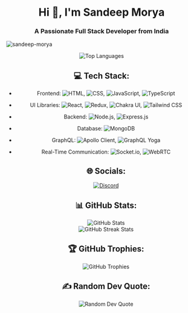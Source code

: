 <h1 align="center">Hi 👋, I'm Sandeep Morya</h1>
<h3 align="center">A Passionate Full Stack Developer from India</h3>

<div align="center">
  <p align="left">
    <img src="https://komarev.com/ghpvc/?username=sandeep-morya&label=Profile%20views&color=0e75b6&style=flat" alt="sandeep-morya" />
  </p>

  <img src="https://github-readme-stats.vercel.app/api/top-langs/?username=Sandeep-morya&theme=monokai&hide_border=false&include_all_commits=true&count_private=true&layout=compact" alt="Top Languages" />

  <h2>💻 Tech Stack:</h2>

- Frontend: ![HTML](https://img.shields.io/badge/HTML-E34F26?style=flat&logo=html5&logoColor=white), ![CSS](https://img.shields.io/badge/CSS-1572B6?style=flat&logo=css3&logoColor=white), ![JavaScript](https://img.shields.io/badge/JavaScript-F7DF1E?style=flat&logo=javascript&logoColor=black), ![TypeScript](https://img.shields.io/badge/TypeScript-007ACC?style=flat&logo=typescript&logoColor=white)
- UI Libraries: ![React](https://img.shields.io/badge/React-61DAFB?style=flat&logo=react&logoColor=black), ![Redux](https://img.shields.io/badge/Redux-764ABC?style=flat&logo=redux&logoColor=white), ![Chakra UI](https://img.shields.io/badge/Chakra_UI-319795?style=flat&logo=chakra-ui&logoColor=white), ![Tailwind CSS](https://img.shields.io/badge/Tailwind_CSS-38B2AC?style=flat&logo=tailwind-css&logoColor=white)
- Backend: ![Node.js](https://img.shields.io/badge/Node.js-339933?style=flat&logo=node.js&logoColor=white), ![Express.js](https://img.shields.io/badge/Express.js-000000?style=flat&logo=express&logoColor=white)
- Database: ![MongoDB](https://img.shields.io/badge/MongoDB-47A248?style=flat&logo=mongodb&logoColor=white)
- GraphQL: ![Apollo Client](https://img.shields.io/badge/Apollo_Client-311C87?style=flat&logo=apollo-graphql&logoColor=white), ![GraphQL Yoga](https://img.shields.io/badge/GraphQL_Yoga-E10098?style=flat&logo=graphql&logoColor=white)
- Real-Time Communication: ![Socket.io](https://img.shields.io/badge/Socket.io-010101?style=flat&logo=socket.io&logoColor=white), ![WebRTC](https://img.shields.io/badge/WebRTC-333333?style=flat&logo=webrtc&logoColor=white)


  <div align="center">
    <h2>🌐 Socials:</h2>
    <a href="https://discord.gg/sandeepmorya#8054">
      <img src="https://img.shields.io/badge/Discord-%237289DA.svg?logo=discord&logoColor=white" alt="Discord" />
    </a>
    <!-- Add more social links here -->
  </div>

  <h2>📊 GitHub Stats:</h2>
  <img src="https://github-readme-stats.vercel.app/api?username=Sandeep-morya&theme=monokai&hide_border=false&include_all_commits=true&count_private=true" alt="GitHub Stats" />
  <br/>
  <img src="https://github-readme-streak-stats.herokuapp.com/?user=Sandeep-morya&theme=monokai&hide_border=false" alt="GitHub Streak Stats" />

  <h2>🏆 GitHub Trophies:</h2>
  <img src="https://github-profile-trophy.vercel.app/?username=Sandeep-morya&theme=monokai&no-frame=false&no-bg=false&margin-w=4" alt="GitHub Trophies" />

  <h2>✍️ Random Dev Quote:</h2>
  <img src="https://quotes-github-readme.vercel.app/api?type=horizontal&theme=gruvbox" alt="Random Dev Quote" />
</div>
